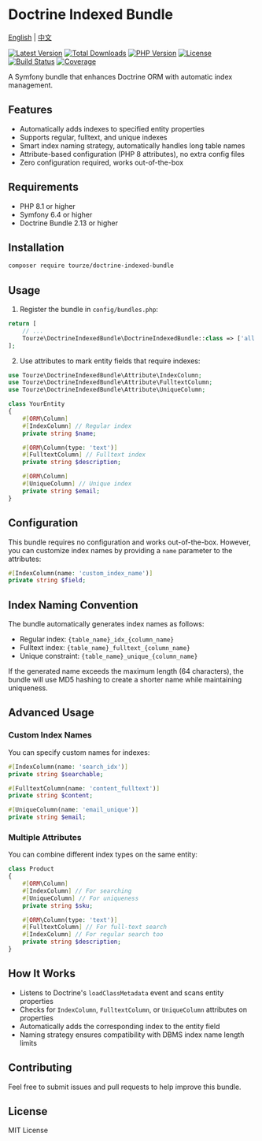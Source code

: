 # Doctrine Indexed Bundle

[English](README.md) | [中文](README.zh-CN.md)

[![Latest Version](https://img.shields.io/packagist/v/tourze/doctrine-indexed-bundle.svg?style=flat-square)](https://packagist.org/packages/tourze/doctrine-indexed-bundle)
[![Total Downloads](https://img.shields.io/packagist/dt/tourze/doctrine-indexed-bundle.svg?style=flat-square)](https://packagist.org/packages/tourze/doctrine-indexed-bundle)
[![PHP Version](https://img.shields.io/badge/php-%5E8.1-blue?style=flat-square)](https://www.php.net)
[![License](https://img.shields.io/packagist/l/tourze/doctrine-indexed-bundle.svg?style=flat-square)](LICENSE)
[![Build Status](https://img.shields.io/github/actions/workflow/status/tourze/packages/ci.yml?style=flat-square)](https://github.com/tourze/packages)
[![Coverage](https://img.shields.io/codecov/c/github/tourze/packages?style=flat-square)](https://codecov.io/gh/tourze/packages)

A Symfony bundle that enhances Doctrine ORM with automatic index management.

## Features

- Automatically adds indexes to specified entity properties
- Supports regular, fulltext, and unique indexes
- Smart index naming strategy, automatically handles long table names
- Attribute-based configuration (PHP 8 attributes), no extra config files
- Zero configuration required, works out-of-the-box

## Requirements

- PHP 8.1 or higher
- Symfony 6.4 or higher
- Doctrine Bundle 2.13 or higher

## Installation

```bash
composer require tourze/doctrine-indexed-bundle
```

## Usage

1. Register the bundle in `config/bundles.php`:

```php
return [
    // ...
    Tourze\DoctrineIndexedBundle\DoctrineIndexedBundle::class => ['all' => true],
];
```

2. Use attributes to mark entity fields that require indexes:

```php
use Tourze\DoctrineIndexedBundle\Attribute\IndexColumn;
use Tourze\DoctrineIndexedBundle\Attribute\FulltextColumn;
use Tourze\DoctrineIndexedBundle\Attribute\UniqueColumn;

class YourEntity
{
    #[ORM\Column]
    #[IndexColumn] // Regular index
    private string $name;

    #[ORM\Column(type: 'text')]
    #[FulltextColumn] // Fulltext index
    private string $description;

    #[ORM\Column]
    #[UniqueColumn] // Unique index
    private string $email;
}
```

## Configuration

This bundle requires no configuration and works out-of-the-box. However, 
you can customize index names by providing a `name` parameter to the attributes:

```php
#[IndexColumn(name: 'custom_index_name')]
private string $field;
```

## Index Naming Convention

The bundle automatically generates index names as follows:

- Regular index: `{table_name}_idx_{column_name}`
- Fulltext index: `{table_name}_fulltext_{column_name}`
- Unique constraint: `{table_name}_unique_{column_name}`

If the generated name exceeds the maximum length (64 characters), the bundle 
will use MD5 hashing to create a shorter name while maintaining uniqueness.

## Advanced Usage

### Custom Index Names

You can specify custom names for indexes:

```php
#[IndexColumn(name: 'search_idx')]
private string $searchable;

#[FulltextColumn(name: 'content_fulltext')]
private string $content;

#[UniqueColumn(name: 'email_unique')]
private string $email;
```

### Multiple Attributes

You can combine different index types on the same entity:

```php
class Product
{
    #[ORM\Column]
    #[IndexColumn] // For searching
    #[UniqueColumn] // For uniqueness
    private string $sku;

    #[ORM\Column(type: 'text')]
    #[FulltextColumn] // For full-text search
    #[IndexColumn] // For regular search too
    private string $description;
}
```

## How It Works

- Listens to Doctrine's `loadClassMetadata` event and scans entity properties
- Checks for `IndexColumn`, `FulltextColumn`, or `UniqueColumn` attributes 
  on properties
- Automatically adds the corresponding index to the entity field
- Naming strategy ensures compatibility with DBMS index name length limits

## Contributing

Feel free to submit issues and pull requests to help improve this bundle.

## License

MIT License
